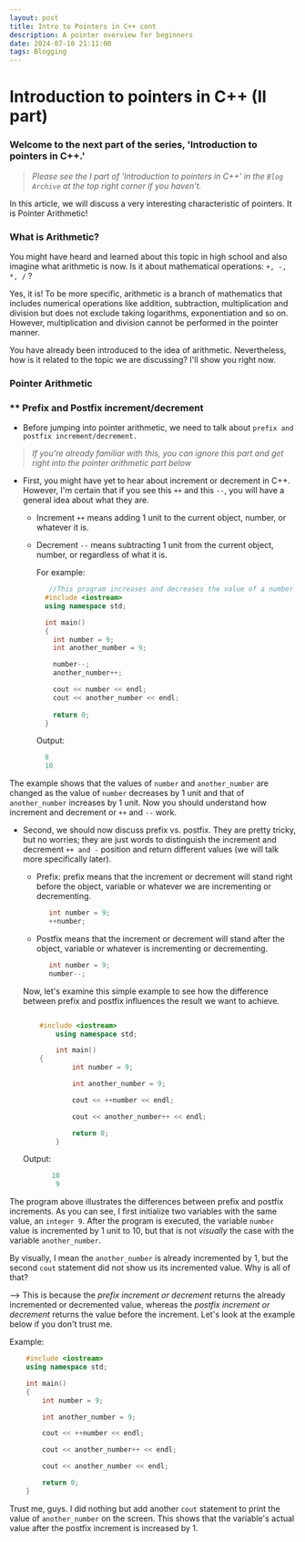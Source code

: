 ```yaml
---
layout: post
title: Intro to Pointers in C++ cont
description: A pointer overview for beginners
date: 2024-07-10 21:11:00
tags: Blogging
---
```


# Introduction to pointers in C++ (II part)

### Welcome to the next part of the series, 'Introduction to pointers in C++.'

>*Please see the I part of 'Introduction to pointers in C++' in the `Blog Archive` at the top right corner if you haven't.*

In this article, we will discuss a very interesting characteristic of pointers. It is Pointer Arithmetic!

### What is Arithmetic? 

You might have heard and learned about this topic in high school and also imagine what arithmetic is now. Is it about mathematical operations: `+, -, *, /` ?

Yes, it is! To be more specific, arithmetic is a branch of mathematics that includes numerical operations like addition, subtraction, multiplication and division but does not exclude taking logarithms, exponentiation and so on. However, multiplication and division cannot be performed in the pointer manner.

You have already been introduced to the idea of arithmetic. Nevertheless, how is it related to the topic we are discussing?
I'll show you right now.

### Pointer Arithmetic
  ### ** Prefix and Postfix increment/decrement
- Before jumping into pointer arithmetic, we need to talk about `prefix and postfix increment/decrement.`

>*If you're already familiar with this, you can ignore this part and get right into the pointer arithmetic part below*

- First, you might have yet to hear about increment or decrement in C++. However, I'm certain that if you see this `++` and this `--`, you will have a general idea about what they are.

    - Increment `++` means adding 1 unit to the current object, number, or whatever it is.
    - Decrement `--` means subtracting 1 unit from the current object, number, or regardless of what it is.

      For example:
      
      ```cpp
         //This program increases and decreases the value of a number and prints the output to the console
        #include <iostream>
        using namespace std;

        int main()
        {
          int number = 9;
          int another_number = 9;

          number--;
          another_number++;

          cout << number << endl;
          cout << another_number << endl;
    
          return 0;
        }
      ```

      Output:
      ```cpp
        8
        10
      ```

The example shows that the values of `number` and `another_number` are changed as the value of `number` decreases by 1 unit and that of `another_number` increases by 1 unit. Now you should understand how increment and decrement or `++` and `--` work.

- Second, we should now discuss prefix vs. postfix. They are pretty tricky, but no worries; they are just words to distinguish the increment and decrement `++ and -` position and return different values (we will talk more specifically later).

    - Prefix: prefix means that the increment or decrement will stand right before the object, variable or whatever we are incrementing or decrementing.
      
      ```cpp
         int number = 9;
         ++number;
      ```
    - Postfix means that the increment or decrement will stand after the object, variable or whatever  is incrementing or decrementing.
      
      ```cpp
         int number = 9;
         number--;
      ```

    Now, let's examine this simple example to see how the difference between prefix and postfix influences the result we want to achieve.

	```cpp
  
		#include <iostream>
        	using namespace std;

        	int main()
 		{
          		int number = 9;

          		int another_number = 9;

          		cout << ++number << endl;

	      		cout << another_number++ << endl;

	      		return 0;
        	}
 	```
	Output:
  
  	```cpp
           10
        	9
   	```
  
The program above illustrates the differences between prefix and postfix increments. As you can see, I first initialize two variables with the same value, an `integer 9`. After the program is executed, the variable `number` value is incremented by 1 unit to 10, but that is not *visually* the case with the variable `another_number`.

By visually, I mean the `another_number` is already incremented by 1, but the second `cout` statement did not show us its incremented value. Why is all of that? 

--> This is because the *prefix increment or decrement* returns the already incremented or decremented value, whereas the *postfix increment or decrement* returns the value before the increment. Let's look at the example below if you don't trust me. 

Example: 

```cpp
	#include <iostream>
	using namespace std;

	int main()
	{
		int number = 9;

		int another_number = 9;

		cout << ++number << endl;

		cout << another_number++ << endl;

		cout << another_number << endl;

		return 0;
	}
```

Trust me, guys. I did nothing but add another `cout` statement to print the value of `another_number` on the screen. This shows that the variable's actual value after the postfix increment is increased by 1. 

